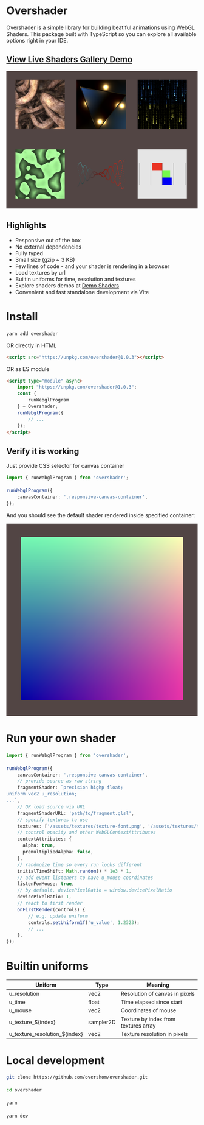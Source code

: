 # Overshader

Overshader is a simple library for building beatiful animations using WebGL Shaders.
This package built with TypeScript so you can explore all available options right in your IDE.

## [View Live Shaders Gallery Demo](https://overshom.github.io/overshader/github-demo/index.html)

![Shaders Gallery Demo](/docs/gallery-demo.png)

## Highlights

* Responsive out of the box
* No external dependencies
* Fully typed
* Small size (gzip ~ 3 KB)
* Few lines of code - and your shader is rendering in a browser
* Load textures by url
* Builtin uniforms for time, resolution and textures
* Explore shaders demos at [Demo Shaders](/assets/shaders)
* Convenient and fast standalone development via Vite
# Install

```sh
yarn add overshader
```

OR directly in HTML

```html
<script src="https://unpkg.com/overshader@1.0.3"></script>
```

OR as ES module

```html
<script type="module" async>
    import "https://unpkg.com/overshader@1.0.3";
    const {
        runWebglProgram
    } = Overshader;
    runWebglProgram({
        // ...
    });
</script>
```

## Verify it is working

Just provide CSS selector for canvas container

```ts
import { runWebglProgram } from 'overshader';

runWebglProgram({
    canvasContainer: '.responsive-canvas-container',
});
```

And you should see the default shader rendered inside specified container:

![Default Shader Demo](/docs/default-shader.png)

# Run your own shader

```ts
import { runWebglProgram } from 'overshader';

runWebglProgram({
    canvasContainer: '.responsive-canvas-container',
    // provide source as raw string
    fragmentShader: `precision highp float;
uniform vec2 u_resolution;
...`,
    // OR load source via URL
    fragmentShaderURL: 'path/to/fragment.glsl',
    // specify textures to use
    textures: ['/assets/textures/texture-font.png', '/assets/textures/texture-noise.png'],
    // control opacity and other WebGLContextAttributes
    contextAttributes: {
      alpha: true,
      premultipliedAlpha: false,
    },
    // randmoize time so every run looks different
    initialTimeShift: Math.random() * 1e3 * 1,
    // add event listeners to have u_mouse coordinates
    listenForMouse: true,
    // by default, devicePixelRatio = window.devicePixelRatio
    devicePixelRatio: 1,
    // react to first render
    onFirstRender(controls) {
        // e.g. update uniform
        controls.setUniform1f('u_value', 1.2323);
        // ...
    },
});
```

# Builtin uniforms

| Uniform                       | Type      | Meaning |
| ----------------------------- | --------- | - |
| u_resolution                  | vec2      | Resolution of canvas in pixels |
| u_time                        | float      | Time elapsed since start |
| u_mouse                       | vec2      | Coordinates of mouse |
| u_texture_${index}            | sampler2D | Texture by index from textures array |
| u_texture_resolution_${index} | vec2      | Texture resolution in pixels |

# Local development

```sh
git clone https://github.com/overshom/overshader.git

cd overshader

yarn

yarn dev
```
